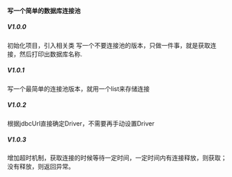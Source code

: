 
#### 写一个简单的数据库连接池

##### V1.0.0
初始化项目，引入相关类
写一个不要连接池的版本，只做一件事，就是获取连接，然后打印出数据库名称.

##### V1.0.1
写一个最简单的连接池版本，就用一个list来存储连接

##### V1.0.2
根据jdbcUrl直接确定Driver，不需要再手动设置Driver

##### V1.0.3
增加超时机制，获取连接的时候等待一定时间，一定时间内有连接释放，则获取；没有释放，则返回异常。

